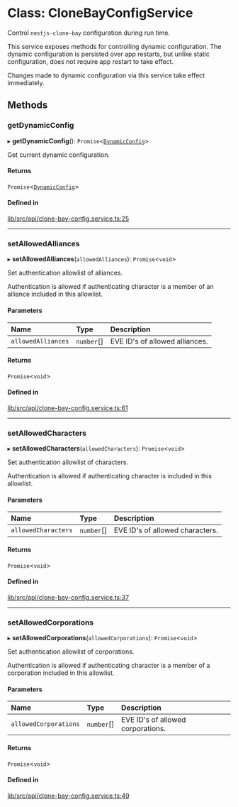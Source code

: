 # Class: CloneBayConfigService

Control `nestjs-clone-bay` configuration during run time.

This service exposes methods for controlling dynamic configuration. The
dynamic configuration is persisted over app restarts, but unlike static
configuration, does not require app restart to take effect.

Changes made to dynamic configuration via this service take effect
immediately.

## Methods

### getDynamicConfig

▸ **getDynamicConfig**(): `Promise`\<[`DynamicConfig`](DynamicConfig.md)\>

Get current dynamic configuration.

#### Returns

`Promise`\<[`DynamicConfig`](DynamicConfig.md)\>

#### Defined in

[lib/src/api/clone-bay-config.service.ts:25](https://github.com/joonashak/nestjs-clone-bay/blob/79758ff/lib/src/api/clone-bay-config.service.ts#L25)

___

### setAllowedAlliances

▸ **setAllowedAlliances**(`allowedAlliances`): `Promise`\<`void`\>

Set authentication allowlist of alliances.

Authentication is allowed if authenticating character is a member of an
alliance included in this allowlist.

#### Parameters

| Name | Type | Description |
| :------ | :------ | :------ |
| `allowedAlliances` | `number`[] | EVE ID's of allowed alliances. |

#### Returns

`Promise`\<`void`\>

#### Defined in

[lib/src/api/clone-bay-config.service.ts:61](https://github.com/joonashak/nestjs-clone-bay/blob/79758ff/lib/src/api/clone-bay-config.service.ts#L61)

___

### setAllowedCharacters

▸ **setAllowedCharacters**(`allowedCharacters`): `Promise`\<`void`\>

Set authentication allowlist of characters.

Authentication is allowed if authenticating character is included in this
allowlist.

#### Parameters

| Name | Type | Description |
| :------ | :------ | :------ |
| `allowedCharacters` | `number`[] | EVE ID's of allowed characters. |

#### Returns

`Promise`\<`void`\>

#### Defined in

[lib/src/api/clone-bay-config.service.ts:37](https://github.com/joonashak/nestjs-clone-bay/blob/79758ff/lib/src/api/clone-bay-config.service.ts#L37)

___

### setAllowedCorporations

▸ **setAllowedCorporations**(`allowedCorporations`): `Promise`\<`void`\>

Set authentication allowlist of corporations.

Authentication is allowed if authenticating character is a member of a
corporation included in this allowlist.

#### Parameters

| Name | Type | Description |
| :------ | :------ | :------ |
| `allowedCorporations` | `number`[] | EVE ID's of allowed corporations. |

#### Returns

`Promise`\<`void`\>

#### Defined in

[lib/src/api/clone-bay-config.service.ts:49](https://github.com/joonashak/nestjs-clone-bay/blob/79758ff/lib/src/api/clone-bay-config.service.ts#L49)
